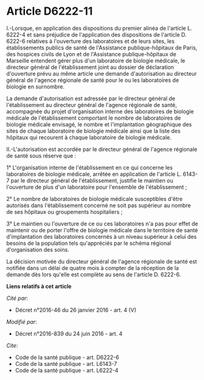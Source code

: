 # Article D6222-11

I.-Lorsque, en application des dispositions du premier alinéa de l'article L. 6222-4 et sans préjudice de l'application des
dispositions de l'article D. 6222-6 relatives à l'ouverture des laboratoires et de leurs sites, les établissements publics de
santé de l'Assistance publique-hôpitaux de Paris, des hospices civils de Lyon et de l'Assistance publique-hôpitaux de
Marseille entendent gérer plus d'un laboratoire de biologie médicale, le directeur général de l'établissement joint au
dossier de déclaration d'ouverture prévu au même article une demande d'autorisation au directeur général de l'agence
régionale de santé pour le ou les laboratoires de biologie en surnombre. 

La demande d'autorisation est adressée par le directeur général de l'établissement au directeur général de l'agence régionale
de santé, accompagnée du projet d'organisation interne des laboratoires de biologie médicale de l'établissement comportant le
nombre de laboratoires de biologie médicale envisagé, le nombre et l'implantation géographique des sites de chaque
laboratoire de biologie médicale ainsi que la liste des hôpitaux qui recourent à chaque laboratoire de biologie médicale. 

II.-L'autorisation est accordée par le directeur général de l'agence régionale de santé sous réserve que : 

1° L'organisation interne de l'établissement en ce qui concerne les laboratoires de biologie médicale, arrêtée en application
de l'article L. 6143-7 par le directeur général de l'établissement, justifie le maintien ou l'ouverture de plus d'un
laboratoire pour l'ensemble de l'établissement ; 

2° Le nombre de laboratoires de biologie médicale susceptibles d'être autorisés dans l'établissement concerné ne soit pas
supérieur au nombre de ses hôpitaux ou groupements hospitaliers ; 

3° Le maintien ou l'ouverture de ce ou ces laboratoires n'a pas pour effet de maintenir ou de porter l'offre de biologie
médicale dans le territoire de santé d'implantation des laboratoires concernés à un niveau supérieur à celui des besoins de
la population tels qu'appréciés par le schéma régional d'organisation des soins. 

La décision motivée du directeur général de l'agence régionale de santé est notifiée dans un délai de quatre mois à compter
de la réception de la demande dès lors qu'elle est complète au sens de l'article D. 6222-6.

**Liens relatifs à cet article**

_Cité par_:

  - Décret n°2016-46 du 26 janvier 2016 - art. 4 (V)

_Modifié par_:

  - Décret n°2016-839 du 24 juin 2016 - art. 4

_Cite_:

  - Code de la santé publique - art. D6222-6
  - Code de la santé publique - art. L6143-7
  - Code de la santé publique - art. L6222-4
